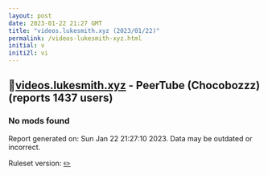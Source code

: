 ```yaml
---
layout: post
date: 2023-01-22 21:27 GMT
title: "videos.lukesmith.xyz (2023/01/22)"
permalink: /videos-lukesmith-xyz.html
initial: v
initi2l: vi
---
```


## 🐘[videos.lukesmith.xyz](https://videos.lukesmith.xyz) - PeerTube (Chocobozzz) (reports 1437 users)

### No mods found

Report generated on: Sun Jan 22 21:27:10 2023. Data may be outdated or incorrect.

Ruleset version: [✏️](/version-pencil)
